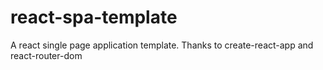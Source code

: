 # react-spa-template
A react single page application template. Thanks to create-react-app and react-router-dom
